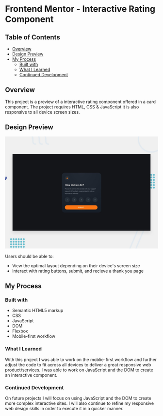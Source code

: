 # Frontend Mentor - Interactive Rating Component

## Table of Contents

- [Overview](#overview)
- [Design Preview](#design-preview)
- [My Process](#my-process)
  - [Built with](#built-with)
  - [What I Learned](#what-i-learned)
  - [Continued Development](#continued-development)

## Overview

This project is a preview of a interactive rating component offered in a card component. The project requires HTML, CSS & JavaScript it is also responsive to all device screen sizes.

## Design Preview
![Design preview for the Stats preview card component coding challenge](./design/desktop-preview.jpg)

Users should be able to:

- View the optimal layout depending on their device's screen size
- Interact with rating buttons, submit, and recieve a thank you page

## My Process

### Built with

- Semantic HTML5 markup
- CSS
- JavaScript
- DOM
- Flexbox
- Mobile-first workflow

### What I Learned

With this project I was able to work on the moblie-first workflow and further adjust the code to fit across all devices to deliver a great responsive web product/services. I was able to work on JavaScript and the DOM to create an interactive component.

### Continued Development

On future projects I will focus on using JavaScript and the DOM to create more complex interactive sites. I will also continue to refine my responsive web design skills in order to execute it in a quicker manner.
